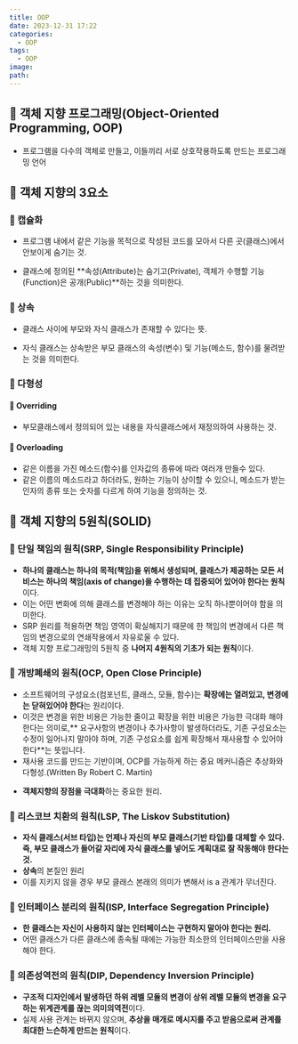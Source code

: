 ```yaml
---
title: OOP
date: 2023-12-31 17:22
categories:
  - OOP
tags:
  - OOP
image: 
path:
---
```


## 🌈 객체 지향 프로그래밍(Object-Oriented Programming, OOP)
+ 프로그램을 다수의 객체로 만들고, 이들끼리 서로 상호작용하도록 만드는 프로그래밍 언어

## 🌈 객체 지향의 3요소

### 📌 캡슐화
 - 프로그램 내에서 같은 기능을 목적으로 작성된 코드를 모아서 다른 곳(클래스)에서 안보이게 숨기는 것.
+ 클래스에 정의된 **속성(Attribute)는 숨기고(Private), 객체가 수행할 기능(Function)은 공개(Public)**하는 것을 의미한다.  

### 📌 상속
 - 클래스 사이에 부모와 자식 클래스가 존재할 수 있다는 뜻.
+ 자식 클래스는 상속받은 부모 클래스의 속성(변수) 및 기능(메소드, 함수)를 물려받는 것을 의미한다.
### 📌 다형성
#### 🧶 Overriding
- 부모클래스에서 정의되어 있는 내용을 자식클래스에서 재정의하여 사용하는 것.
#### 🧶 Overloading
- 같은 이름을 가진 메소드(함수)를 인자값의 종류에 따라 여러개 만들수 있다.
- 같은 이름의 메소드라고 하더라도, 원하는 기능이 상이할 수 있으니, 메소드가 받는 인자의 종류 또는 숫자를 다르게 하여 기능을 정의하는 것.

## 🌈 객체 지향의 5원칙(SOLID)
### 📌 단일 책임의 원칙(SRP, Single Responsibility Principle)
 - **하나의 클래스는 하나의 목적(책임)을 위해서 생성되며, 클래스가 제공하는 모든 서비스는 하나의 책임(axis of change)을 수행하는 데 집중되어 있어야 한다는 원칙**이다.
 - 이는 어떤 변화에 의해 클래스를 변경해야 하는 이유는 오직 하나뿐이어야 함을 의미한다. 
 - SRP 원리를 적용하면 책임 영역이 확실해지기 때문에 한 책임의 변경에서 다른 책임의 변경으로의 연쇄작용에서 자유로울 수 있다. 
 - 객체 지향 프로그래밍의 5원칙 중 **나머지 4원칙의 기초가 되는 원칙**이다.

### 📌 개방폐쇄의 원칙(OCP, Open Close Principle)
 - 소프트웨어의 구성요소(컴포넌트, 클래스, 모듈, 함수)는 **확장에는 열려있고, 변경에는 닫혀있어야 한다**는 원리이다.
 - 이것은 변경을 위한 비용은 가능한 줄이고 확장을 위한 비용은 가능한 극대화 해야 한다는 의미로,** 요구사항의 변경이나 추가사항이 발생하더라도, 기존 구성요소는 수정이 일어나지 말아야 하며, 기존 구성요소를 쉽게 확장해서 재사용할 수 있어야 한다**는 뜻입니다.
 - 재사용 코드를 만드는 기반이며, OCP를 가능하게 하는 중요 메커니즘은 추상화와 다형성.(Written By Robert C. Martin)
+ **객체지향의 장점을 극대화**하는 중요한 원리.
### 📌 리스코브 치환의 원칙(LSP, The Liskov Substitution)
 - **자식 클래스(서브 타입)는 언제나 자신의 부모 클래스(기반 타입)를 대체할 수 있다. 즉, 부모 클래스가 들어갈 자리에 자식 클래스를 넣어도 계획대로 잘 작동해야 한다는 것.**
 - **상속**의 본질인 원리
 - 이를 지키지 않을 경우 부모 클래스 본래의 의미가 변해서 is a 관계가 무너진다.

### 📌 인터페이스 분리의 원칙(ISP, Interface Segregation Principle)
 - **한 클래스는 자신이 사용하지 않는 인터페이스는 구현하지 말아야 한다는 원리.**
 - 어떤 클래스가 다른 클래스에 종속될 때에는 가능한 최소한의 인터페이스만을 사용해야 한다.

### 📌 의존성역전의 원칙(DIP, Dependency Inversion Principle)
 - **구조적 디자인에서 발생하던 하위 레벨 모듈의 변경이 상위 레벨 모듈의 변경을 요구하는 위계관계를 끊는 의미의역전**이다.
 - 실제 사용 관계는 바뀌지 않으며, **추상을 매개로 메시지를 주고 받음으로써 관계를 최대한 느슨하게 만드는 원칙**이다.
